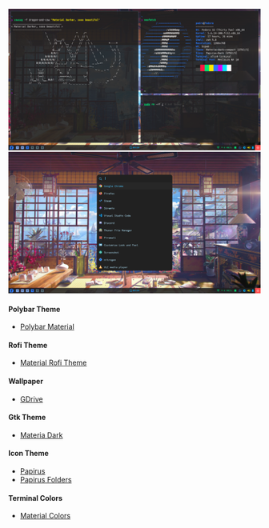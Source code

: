 ![](https://raw.githubusercontent.com/Murzchnvok/dotfiles-bspwm/master/material-bspwm.png)
![](https://raw.githubusercontent.com/Murzchnvok/dotfiles-bspwm/master/material-rofi.png)

#### Polybar Theme
  - [Polybar Material](https://github.com/rzchnvok/polybar-material)

#### Rofi Theme
- [Material Rofi Theme](https://github.com/Murzchnvok/material-rofi-theme)

#### Wallpaper
  - [GDrive](https://drive.google.com/open?id=1n66N3uHPnV1Je23sNSKgbxCEWKaW_P5x)

#### Gtk Theme
  - [Materia Dark](https://github.com/nana-4/materia-theme)

#### Icon Theme
  - [Papirus](https://github.com/PapirusDevelopmentTeam/papirus-icon-theme)
  - [Papirus Folders](https://github.com/PapirusDevelopmentTeam/papirus-folders)

#### Terminal Colors
  - [Material Colors](https://github.com/Murzchnvok/polybar-material/blob/master/material-colors.txt)